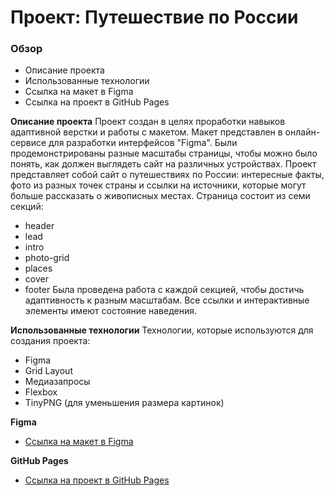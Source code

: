 # Проект: Путешествие по России

### Обзор
* Описание проекта
* Использованные технологии
* Ссылка на макет в Figma
* Ссылка на проект в GitHub Pages

**Описание проекта**
Проект создан в целях проработки навыков адаптивной верстки и работы с макетом. Макет представлен в онлайн-сервисе для разработки интерфейсов "Figma". Были продемонстрированы разные масштабы страницы, чтобы можно было понять, как должен выглядеть сайт на различных устройствах. 
Проект представляет собой сайт о путешествиях по России: интересные факты, фото из разных точек страны и ссылки на источники, которые могут больше рассказать о живописных местах.
Страница состоит из семи секций:
* header
* lead
* intro
* photo-grid
* places
* cover
* footer
Была проведена работа с каждой секцией, чтобы достичь адаптивность к разным масштабам. Все ссылки и интерактивные элементы имеют состояние наведения.

**Использованные технологии**
Технологии, которые используются для создания проекта:
* Figma
* Grid Layout
* Медиазапросы
* Flexbox
* TinyPNG (для уменьшения размера картинок)

**Figma**

* [Ссылка на макет в Figma](https://www.figma.com/file/5S2WSbEFL6awjVWJ0NWL8Q/Sprint-3_-Russia-_-desktop-mobile?node-id=28503%3A0)

**GitHub Pages**

* [Ссылка на проект в GitHub Pages](https://tina2day.github.io/russian-travel-main/)